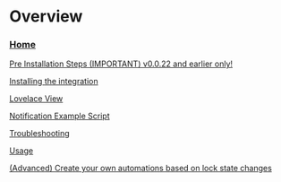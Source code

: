 # Overview
### [Home](Home)

 [Pre Installation Steps (IMPORTANT) v0.0.22 and earlier only!](Pre-Installation-Steps-(IMPORTANT))

<!---
 [Installation](https://github.com/FutureTense/keymaster/wiki/Install-the-integration)
--->
 [Installing the integration](Install-the-integration)

 [Lovelace View](Lovelace-View)

 [Notification Example Script](Notification-Example-Script)

 [Troubleshooting](Troubleshooting)

 [Usage](Usage)

 [(Advanced) Create your own automations based on lock state changes]((Advanced)-Create-your-own-automations-based-on-lock-state-changes)